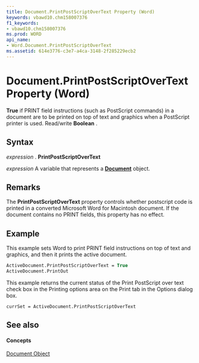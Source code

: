 ```yaml
---
title: Document.PrintPostScriptOverText Property (Word)
keywords: vbawd10.chm158007376
f1_keywords:
- vbawd10.chm158007376
ms.prod: WORD
api_name:
- Word.Document.PrintPostScriptOverText
ms.assetid: 614e3776-c3e7-a4ca-3148-2f285229ecb2
---
```



# Document.PrintPostScriptOverText Property (Word)

 **True** if PRINT field instructions (such as PostScript commands) in a document are to be printed on top of text and graphics when a PostScript printer is used. Read/write **Boolean** .


## Syntax

 _expression_ . **PrintPostScriptOverText**

 _expression_ A variable that represents a **[Document](document-object-word.md)** object.


## Remarks

The  **PrintPostScriptOverText** property controls whether postscript code is printed in a converted Microsoft Word for Macintosh document. If the document contains no PRINT fields, this property has no effect.


## Example

This example sets Word to print PRINT field instructions on top of text and graphics, and then it prints the active document.


```vb
ActiveDocument.PrintPostScriptOverText = True 
ActiveDocument.PrintOut
```

This example returns the current status of the Print PostScript over text check box in the Printing options area on the Print tab in the Options dialog box.




```
currSet = ActiveDocument.PrintPostScriptOverText
```


## See also


#### Concepts


[Document Object](document-object-word.md)

